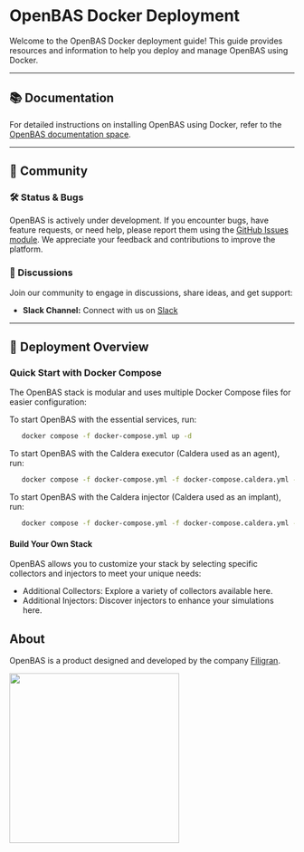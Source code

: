 # OpenBAS Docker Deployment

Welcome to the OpenBAS Docker deployment guide! This guide provides resources and information to help you deploy and
manage OpenBAS using Docker.

---

## 📚 Documentation

For detailed instructions on installing OpenBAS using Docker, refer to
the [OpenBAS documentation space](https://docs.openbas.io/latest/deployment/installation/#using-docker).

---

## 👥 Community

### 🛠️ Status & Bugs

OpenBAS is actively under development. If you encounter bugs, have feature requests, or need help, please report them
using the [GitHub Issues module](https://github.com/OpenBAS-Platform/openbas/issues). We appreciate your feedback and
contributions to improve the platform.

### 💬 Discussions

Join our community to engage in discussions, share ideas, and get support:

- **Slack Channel:** Connect with us on [Slack](https://community.filigran.io)

---

## 🔧 Deployment Overview

### Quick Start with Docker Compose

The OpenBAS stack is modular and uses multiple Docker Compose files for easier configuration:

To start OpenBAS with the essential services, run:
```bash
   docker compose -f docker-compose.yml up -d
```

To start OpenBAS with the Caldera executor (Caldera used as an agent), run:
```bash
   docker compose -f docker-compose.yml -f docker-compose.caldera.yml -f docker-compose.caldera-executor.yml up -d
```

To start OpenBAS with the Caldera injector (Caldera used as an implant), run:
```bash
   docker compose -f docker-compose.yml -f docker-compose.caldera.yml -f docker-compose.caldera-injector.yml up -d
```

#### Build Your Own Stack
OpenBAS allows you to customize your stack by selecting specific collectors and injectors to meet your unique needs:

- Additional Collectors: Explore a variety of collectors available here.
- Additional Injectors: Discover injectors to enhance your simulations here.

## About

OpenBAS is a product designed and developed by the company [Filigran](https://filigran.io).

<a href="https://filigran.io" alt="Filigran"><img src="https://github.com/OpenBAS-Platform/openbas/raw/master/.github/img/logo_filigran.png" width="300" /></a>
